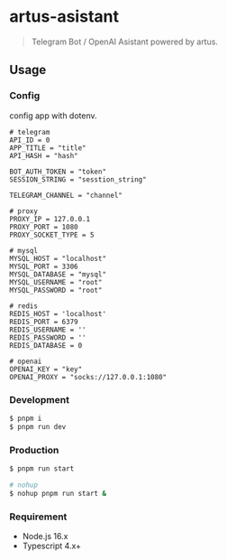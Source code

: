 # artus-asistant

> Telegram Bot / OpenAI Asistant powered by artus.

## Usage

### Config

config app with dotenv.

```
# telegram
API_ID = 0
APP_TITLE = "title"
API_HASH = "hash"

BOT_AUTH_TOKEN = "token"
SESSION_STRING = "sesstion_string"

TELEGRAM_CHANNEL = "channel"

# proxy
PROXY_IP = 127.0.0.1
PROXY_PORT = 1080
PROXY_SOCKET_TYPE = 5

# mysql
MYSQL_HOST = "localhost"
MYSQL_PORT = 3306
MYSQL_DATABASE = "mysql"
MYSQL_USERNAME = "root"
MYSQL_PASSWORD = "root"

# redis
REDIS_HOST = 'localhost'
REDIS_PORT = 6379
REDIS_USERNAME = ''
REDIS_PASSWORD = ''
REDIS_DATABASE = 0

# openai
OPENAI_KEY = "key"
OPENAI_PROXY = "socks://127.0.0.1:1080"
```

### Development

```bash
$ pnpm i
$ pnpm run dev
```

### Production

```bash
$ pnpm run start

# nohup
$ nohup pnpm run start &
```

### Requirement

- Node.js 16.x
- Typescript 4.x+
